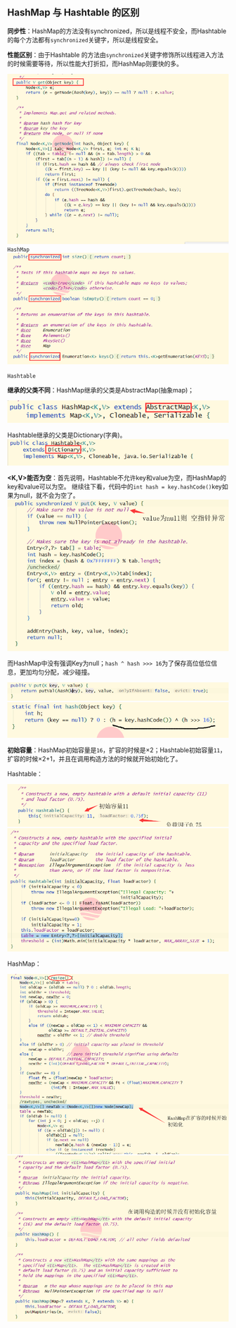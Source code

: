 ## HashMap 与 Hashtable 的区别

**同步性**：HashMap的方法没有synchronized，所以是线程不安全，而Hashtable的每个方法都有`synchronized`关键字，所以是线程安全。

**性能区别**：由于Hashtable 的方法由`synchronized`关键字修饰所以线程进入方法的时候需要等待，所以性能大打折扣，而HashMap则要快的多。

![image-20200805194921644](源码阅读.assets/image-20200805194921644.png)`HashMap`![image-20200805194748961](源码阅读.assets/image-20200805194748961.png)

`Hashtable`

**继承的父类不同**：HashMap继承的父类是AbstractMap(抽象map)；

![image-20200805194644888](源码阅读.assets/image-20200805194644888.png)

Hashtable继承的父类是Dictionary(字典)。![image-20200805194610759](源码阅读.assets/image-20200805194610759.png)

**<K,V>能否为空**：首先说明，Hashtable不允许key和value为空，而HashMap的key和value可以为空。   继续往下看，代码中的`int hash = key.hashCode()`key如果为null，就不会为空了。
![image-20200805195345387](源码阅读.assets/image-20200805195345387.png)

而HashMap中没有强调Key为null；`hash ^ hash >>> 16`为了保存高位低位信息，更加均匀分配，减少碰撞。

![image-20200805200021148](源码阅读.assets/image-20200805200021148.png)![image-20200805200046925](源码阅读.assets/image-20200805200046925.png)



**初始容量**：HashMap初始容量是`16`，扩容的时候是×2；Hashtable初始容量`11`，扩容的时候×2+1，并且在调用构造方法的时候就开始初始化了。

Hashtable：

![image-20200805200826666](源码阅读.assets/image-20200805200826666.png)![image-20200805201159031](源码阅读.assets/image-20200805201159031.png)

HashMap：

![image-20200805201659857](源码阅读.assets/image-20200805201659857.png)![image-20200805201735568](源码阅读.assets/image-20200805201735568.png)